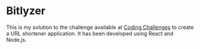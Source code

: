 # Bitlyzer

This is my solution to the challenge available at [Coding Challenges](https://codingchallenges.fyi/challenges/challenge-url-shortener) to create a URL shortener application. It has been developed using React and Node.js.

